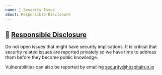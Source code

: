 ```yaml
---
name: 👮 Security Issue
about: Responsible Disclosure
---
```


## 👮 [Responsible Disclosure](https://github.com/HospitalRun/hospitalrun/blob/master/SECURITY.md)

Do not open issues that might have security implications. It is critical that security related issues
are reported privately so we have time to address them before they become public knowledge.

Vulnerabilities can also be reported by emailing security@hospitalrun.io 
